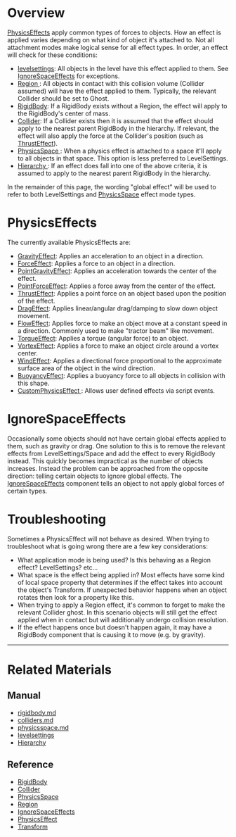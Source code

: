 
 #  Overview
[ PhysicsEffects](../../../code_reference/class_reference/physicseffect.md) apply common types of forces to objects. How an effect is applied varies depending on what kind of object it's attached to. Not all attachment modes make logical sense for all effect types. In order, an effect will check for these conditions:
  - [levelsettings](../architecture/objects/levelsettings.md): All objects in the level have this effect applied to them. See [ IgnoreSpaceEffects](physicseffectsandregions.md#ignorespaceeffects) for exceptions.
  - [ Region ](../../../code_reference/class_reference/region.md): All objects in contact with this collision volume (Collider assumed) will have the effect applied to them. Typically, the relevant Collider should be set to Ghost.
  - [RigidBody](rigidbody.md): If a RigidBody exists without a Region, the effect will apply to the RigidBody's center of mass.
  - [Collider](colliders.md): If a Collider exists then it is assumed that the effect should apply to the nearest parent RigidBody in the hierarchy. If relevant, the effect will also apply the force at the Collider's position (such as [ThrustEffect](physicseffectsandregions/thrusteffect.md)).
  - [ PhysicsSpace ](physicsspace.md): When a physics effect is attached to a space it'll apply to all objects in that space. This option is less preferred to LevelSettings.
  - [ Hierarchy ](hierarchies.md): If an effect does fall into one of the above criteria, it is assumed to apply to the nearest parent RigidBody in the hierarchy.

In the remainder of this page, the wording "global effect" will be used to refer to both LevelSettings and [PhysicsSpace](physicsspace.md) effect mode types.

 #  PhysicsEffects
The currently available PhysicsEffects are:
  - [GravityEffect](physicseffectsandregions/forceeffect.md): Applies an acceleration to an object in a direction.
  - [ForceEffect](physicseffectsandregions/forceeffect.md): Applies a force to an object in a direction.
  - [PointGravityEffect](physicseffectsandregions/pointforceeffect.md): Applies an acceleration towards the center of the effect.
  - [PointForceEffect](physicseffectsandregions/pointforceeffect.md): Applies a force away from the center of the effect.
  - [ThrustEffect](physicseffectsandregions/thrusteffect.md): Applies a point force on an object based upon the position of the effect.
  - [DragEffect](physicseffectsandregions/drageffect.md): Applies linear/angular drag/damping to slow down object movement.
  - [FlowEffect](physicseffectsandregions/floweffect.md): Applies force to make an object move at a constant speed in a direction. Commonly used to make "tractor beam" like movement.
  - [TorqueEffect](physicseffectsandregions/torqueeffect.md): Applies a torque (angular force) to an object.
  - [VortexEffect](physicseffectsandregions/vortexeffect.md): Applies a force to make an object circle around a vortex center.
  - [WindEffect](physicseffectsandregions/windeffect.md): Applies a directional force proportional to the approximate surface area of the object in the wind direction.
  - [BuoyancyEffect](physicseffectsandregions/buoyancyeffect.md): Applies a buoyancy force to all objects in collision with this shape.
  - [CustomPhysicsEffect ](physicseffectsandregions/customphysicseffect.md): Allows user defined effects via script events.
  
 #  IgnoreSpaceEffects
Occasionally some objects should not have certain global effects applied to them, such as gravity or drag. One solution to this is to remove the relevant effects from LevelSettings/Space and add the effect to every RigidBody instead. This quickly becomes impractical as the number of objects increases. Instead the problem can be approached from the opposite direction: telling certain objects to ignore global effects. The [IgnoreSpaceEffects](../../../code_reference/class_reference/ignorespaceeffects.md) component tells an object to not apply global forces of certain types.

 #  Troubleshooting
Sometimes a PhysicsEffect will not behave as desired. When trying to troubleshoot what is going wrong there are a few key considerations:
  - What application mode is being used? Is this behaving as a Region effect? LevelSettings? etc...
  - What space is the effect being applied in? Most effects have some kind of local space property that determines if the effect takes into account the object's Transform. If unexpected behavior happens when an object rotates then look for a property like this.
  - When trying to apply a Region effect, it's common to forget to make the relevant Collider ghost. In this scenario objects will still get the effect applied when in contact but will additionally undergo collision resolution.
  - If the effect happens once but doesn't happen again, it may have a RigidBody component that is causing it to move (e.g. by gravity).

---
 #  Related Materials
 ##  Manual
- [rigidbody.md](rigidbody.md)
- [colliders.md](colliders.md)
- [physicsspace.md](physicsspace.md)
- [levelsettings](../architecture/objects/levelsettings.md)
- [ Hierarchy ](hierarchies.md)

 ##  Reference
- [RigidBody](../../../code_reference/class_reference/rigidbody.md)
- [Collider](../../../code_reference/class_reference/collider.md)
- [PhysicsSpace](../../../code_reference/class_reference/physicsspace.md)
- [Region](../../../code_reference/class_reference/region.md)
- [IgnoreSpaceEffects](../../../code_reference/class_reference/ignorespaceeffects.md)
- [PhysicsEffect](../../../code_reference/class_reference/physicseffect.md)
- [Transform](../../../code_reference/class_reference/transform.md)
 

 